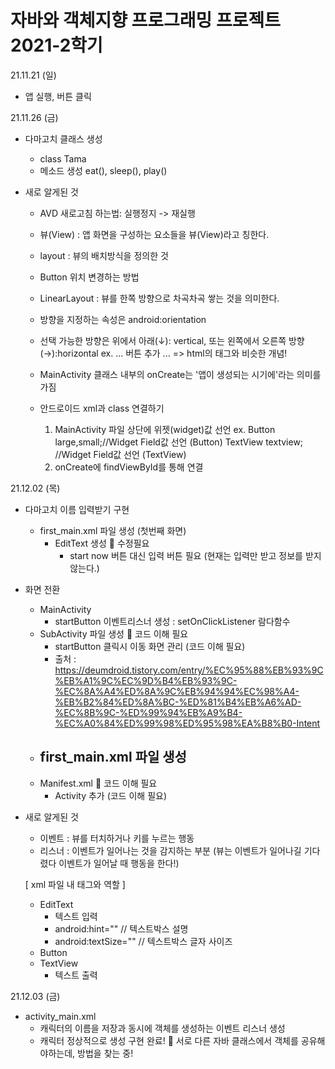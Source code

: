 # 자바와 객체지향 프로그래밍 프로젝트 2021-2학기

21.11.21 (일)
- 앱 실행, 버튼 클릭 

21.11.26 (금)
- 다마고치 클래스 생성
  - class Tama
  - 메소드 생성 eat(), sleep(), play()

- 새로 알게된 것
  - AVD 새로고침 하는법: 실행정지 -> 재실행
  - 뷰(View) : 앱 화면을 구성하는 요소들을 뷰(View)라고 칭한다.
  - layout : 뷰의 배치방식을 정의한 것
  - Button 위치 변경하는 방법
  - LinearLayout : 뷰를 한쪽 방향으로 차곡차곡 쌓는 것을 의미한다.
  - 방향을 지정하는 속성은 android:orientation
  - 선택 가능한 방향은 위에서 아래(↓): vertical, 또는 왼쪽에서 오른쪽 방향(→):horizontal
    ex. <LinearLayout android:orientation="vertical"> ... 버튼 추가 ... </LinearLayout>
        => html의 태그와 비슷한 개념!
  - MainActivity 클래스 내부의 onCreate는 '앱이 생성되는 시기에'라는 의미를 가짐

  - 안드로이드 xml과 class 연결하기
    1) MainActivity 파일 상단에 위젯(widget)값 선언
       ex. Button large,small;//Widget Field값 선언 (Button)
           TextView textview; //Widget Field값 선언 (TextView)
    2) onCreate에 findViewById를 통해 연결

21.12.02 (목)
- 다마고치 이름 입력받기 구현
    - first_main.xml 파일 생성 (첫번째 화면)
        - EditText 생성
        🔴 수정필요
            - start now 버튼 대신 입력 버튼 필요 (현재는 입력만 받고 정보를 받지 않는다.)

- 화면 전환
    - MainActivity
        - startButton 이벤트리스너 생성 : setOnClickListener 람다함수
    - SubActivity 파일 생성
        🔴 코드 이해 필요
        - startButton 클릭시 이동 화면 관리 (코드 이해 필요)
        - 출처 : https://deumdroid.tistory.com/entry/%EC%95%88%EB%93%9C%EB%A1%9C%EC%9D%B4%EB%93%9C-%EC%8A%A4%ED%8A%9C%EB%94%94%EC%98%A4-%EB%B2%84%ED%8A%BC-%ED%81%B4%EB%A6%AD-%EC%8B%9C-%ED%99%94%EB%A9%B4-%EC%A0%84%ED%99%98%ED%95%98%EA%B8%B0-Intent
    - first_main.xml 파일 생성
        -
    - Manifest.xml
        🔴 코드 이해 필요
        - Activity 추가 (코드 이해 필요)


- 새로 알게된 것
    - 이벤트 : 뷰를 터치하거나 키를 누르는 행동
    - 리스너 : 이벤트가 일어나는 것을 감지하는 부분
      (뷰는 이벤트가 일어나길 기다렸다 이벤트가 일어날 때 행동을 한다!)

    [ xml 파일 내 태그와 역할 ]
    - EditText
        - 텍스트 입력
        - android:hint="" // 텍스트박스 설명
        - android:textSize="" // 텍스트박스 글자 사이즈
    - Button
    - TextView
        - 텍스트 출력

21.12.03 (금)
- activity_main.xml
    - 캐릭터의 이름을 저장과 동시에 객체를 생성하는 이벤트 리스너 생성
    - 캐릭터 정상적으로 생성 구현 완료!
    🔴 서로 다른 자바 클래스에서 객체를 공유해야하는데, 방법을 찾는 중!


